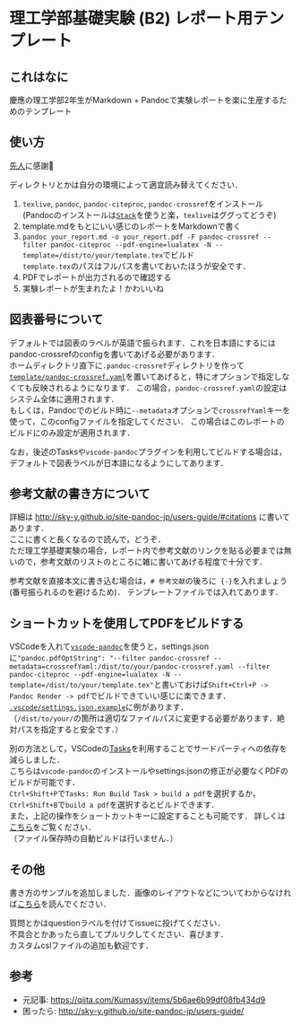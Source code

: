 # 理工学部基礎実験 (B2) レポート用テンプレート

## これはなに

慶應の理工学部2年生がMarkdown + Pandocで実験レポートを楽に生産するためのテンプレート

## 使い方

[先人](https://gist.github.com/Kumassy/cbecb2a34f68cfd0a6be24426f9c7aa4)に感謝:pray:

ディレクトリとかは自分の環境によって適宜読み替えてください．

1. `texlive`, `pandoc`, `pandoc-citeproc`, `pandoc-crossref`をインストール \
   (Pandocのインストールは[`Stack`](https://docs.haskellstack.org/en/stable/README/)を使うと楽，`texlive`はググってどうぞ)
2. template.mdをもとにいい感じのレポートをMarkdownで書く
3. `pandoc your_report.md -o your_report.pdf -F pandoc-crossref --filter pandoc-citeproc --pdf-engine=lualatex -N --template=/dist/to/your/template.tex`でビルド \
   `template.tex`のパスはフルパスを書いておいたほうが安全です．
4. PDFでレポートが出力されるので確認する
5. 実験レポートが生まれたよ！かわいいね

## 図表番号について

デフォルトでは図表のラベルが英語で振られます．これを日本語にするにはpandoc-crossrefのconfigを書いてあげる必要があります．\
ホームディレクトリ直下に`.pandoc-crossref`ディレクトリを作って[`template/pandoc-crossref.yaml`](template/pandoc-crossref.yaml)を置いてあげると，特にオプションで指定しなくても反映されるようになります．
この場合，`pandoc-crossref.yaml`の設定はシステム全体に適用されます．\
もしくは，Pandocでのビルド時に`--metadata`オプションで`crossrefYaml`キーを使って，このconfigファイルを指定してください．
この場合はこのレポートのビルドにのみ設定が適用されます．

なお，後述のTasksや`vscode-pandoc`プラグインを利用してビルドする場合は，デフォルトで図表ラベルが日本語になるようにしてあります．
## 参考文献の書き方について

詳細は http://sky-y.github.io/site-pandoc-jp/users-guide/#citations に書いてあります．\
ここに書くと長くなるので読んで，どうぞ． \
ただ理工学基礎実験の場合，レポート内で参考文献のリンクを貼る必要までは無いので，参考文献のリストのところに雑に書いてあげる程度で十分です．

参考文献を直接本文に書き込む場合は，`# 参考文献`の後ろに` {-}`を入れましょう (番号振られるのを避けるため)．
テンプレートファイルでは入れてあります．

## ショートカットを使用してPDFをビルドする

VSCodeを入れて[`vscode-pandoc`](https://marketplace.visualstudio.com/items?itemName=DougFinke.vscode-pandoc)を使うと，settings.jsonに`"pandoc.pdfOptString": "--filter pandoc-crossref --metadata=crossrefYaml:/dist/to/your/pandoc-crossref.yaml --filter pandoc-citeproc --pdf-engine=lualatex -N --template=/dist/to/your/template.tex"`と書いておけば`Shift+Ctrl+P -> Pandoc Render -> pdf`でビルドできていい感じに楽できます．\
[`.vscode/settings.json.example`](.vscode/settings.json.example)に例があります．\
（`/dist/to/your/`の箇所は適切なファイルパスに変更する必要があります．絶対パスを指定すると安全です．）

別の方法として，VSCodeの[Tasks](https://code.visualstudio.com/docs/editor/tasks)を利用することでサードパーティへの依存を減らしました．\
こちらは`vscode-pandoc`のインストールやsettings.jsonの修正が必要なくPDFのビルドが可能です．\
`Ctrl+Shift+P`で`Tasks: Run Build Task > build a pdf`を選択するか，`Ctrl+Shift+B`で`build a pdf`を選択するとビルドできます．\
また，上記の操作をショートカットキーに設定することも可能です．
詳しくは[こちら](https://code.visualstudio.com/docs/editor/tasks#_binding-keyboard-shortcuts-to-tasks)をご覧ください．\
（ファイル保存時の自動ビルドは行いません．）

## その他

書き方のサンプルを追加しました．画像のレイアウトなどについてわからなければ[こちら](example/examples.md)を読んでください．

質問とかはquestionラベルを付けてissueに投げてください．\
不具合とかあったら直してプルリクしてください．喜びます．\
カスタムcslファイルの追加も歓迎です．

## 参考

- 元記事: https://qiita.com/Kumassy/items/5b6ae6b99df08fb434d9
- 困ったら: http://sky-y.github.io/site-pandoc-jp/users-guide/
